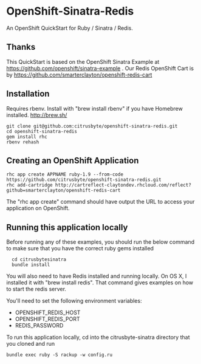 # OpenShift-Sinatra-Redis

An OpenShift QuickStart for Ruby / Sinatra / Redis.

## Thanks
This QuickStart is based on the OpenShift Sinatra Example at https://github.com/openshift/sinatra-example .
Our Redis OpenShift Cart is by https://github.com/smarterclayton/openshift-redis-cart


## Installation

Requires rbenv. Install with "brew install rbenv" if you have Homebrew installed. http://brew.sh/

```
git clone git@github.com:citrusbyte/openshift-sinatra-redis.git
cd openshift-sinatra-redis
gem install rhc
rbenv rehash
```



## Creating an OpenShift Application

```
rhc app create APPNAME ruby-1.9 --from-code https://github.com/citrusbyte/openshift-sinatra-redis.git
rhc add-cartridge http://cartreflect-claytondev.rhcloud.com/reflect?github=smarterclayton/openshift-redis-cart
```

The "rhc app create" command should have output the URL to access your application on OpenShift.




## Running this application locally

Before running any of these examples, you should run the below command to make sure that you have the correct ruby gems installed

```
  cd citrusbytesinatra
  bundle install
```

You will also need to have Redis installed and running locally. On OS X, I installed it with "brew install redis". That command gives examples on how to start the redis server.

You'll need to set the following environment variables:
* OPENSHIFT_REDIS_HOST
* OPENSHIFT_REDIS_PORT
* REDIS_PASSWORD

To run this application locally, cd into the citrusbyte-sinatra directory that you cloned and run

    bundle exec ruby -S rackup -w config.ru

